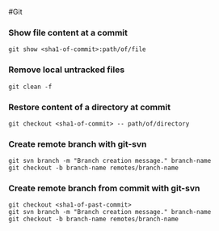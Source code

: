 #Git

### Show file content at a commit
    git show <sha1-of-commit>:path/of/file

### Remove local untracked files
    git clean -f

### Restore content of a directory at commit
    git checkout <sha1-of-commit> -- path/of/directory

### Create remote branch with git-svn
    git svn branch -m "Branch creation message." branch-name
    git checkout -b branch-name remotes/branch-name

### Create remote branch from commit with git-svn
    git checkout <sha1-of-past-commit>
    git svn branch -m "Branch creation message." branch-name
    git checkout -b branch-name remotes/branch-name
